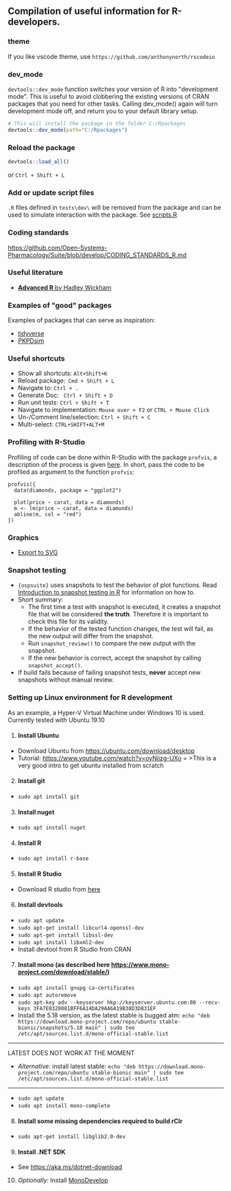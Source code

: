 ## Compilation of useful information for R-developers.

### theme

If you like vscode theme, use `https://github.com/anthonynorth/rscodeio`

### dev_mode

`devtools::dev_mode` function switches your version of R into "development mode". This is useful to avoid clobbering the existing versions of CRAN packages that you need for other tasks. Calling dev_mode() again will turn development mode off, and return you to your default library setup.

```R
# This will install the package in the folder C:/Rpackages
devtools::dev_mode(path="C:/Rpackages")
```

### Reload the package

```R
devtools::load_all()
```

or `Ctrl + Shift + L`

### Add or update script files

`.R` files defined in `tests\dev\` will be removed from the package and can be used to simulate interaction with the package. See [scripts.R](tests/dev/scripts.R)

### Coding standards
https://github.com/Open-Systems-Pharmacology/Suite/blob/develop/CODING_STANDARDS_R.md

### Useful literature
- [**Advanced R** by Hadley Wickham](https://adv-r.hadley.nz/)

### Examples of "good" packages
Examples of packages that can serve as inspiration:
- [tidyverse](https://github.com/tidyverse)
- [PKPDsim](https://github.com/InsightRX/PKPDsim)

### Useful shortcuts

- Show all shortcuts: `Alt+Shift+K`
- Reload package:` Cmd + Shift + L`
- Navigate to: `Ctrl + .`
- Generate Doc: ` Ctrl + Shift + D`
- Run unit tests: `Ctrl + Shift + T`
- Navigate to implementation: `Mouse over + F2` or `CTRL + Mouse Click`
- Un-/Comment line/selection: `Ctrl + Shift + C`
- Multi-select: `CTRL+SHIFT+ALT+M`

### Profiling with R-Studio
Profiling of code can be done within R-Studio with the package `profvis`, a description of the process is given [here](https://support.rstudio.com/hc/en-us/articles/218221837-Profiling-with-RStudio). In short, pass the code to be profiled as argument to the function `profvis`:

```
profvis({
  data(diamonds, package = "ggplot2")

  plot(price ~ carat, data = diamonds)
  m <- lm(price ~ carat, data = diamonds)
  abline(m, col = "red")
})
```

### Graphics
- [Export to SVG](https://stackoverflow.com/questions/12226822/how-to-save-a-plot-made-with-ggplot2-as-svg)

### Snapshot testing
- `{ospsuite}` uses snapshots to test the behavior of plot functions. Read [Introduction to snapshot testing in R](https://esqlabs.github.io/intro-to-snapshot-testing/#/title-slide) for information on how to.
- Short summary:
  - The first time a test with snapshot is executed, it creates a snapshot file that will be considered **the truth**. Therefore it is important to check 
this file for its validity.
  - If the behavior of the tested function changes, the test will fail, as the new output will differ from the snapshot.
  - Run `snapshot_review()` to compare the new output with the snapshot.
  - If the new behavior is correct, accept the snapshot by calling `snapshot_accept()`.
- If build fails because of failing snapshot tests, **never** accept new snapshots without manual review.

### Setting up Linux environment for R development
As an example, a Hyper-V Virtual Machine under Windows 10 is used. Currently tested with Ubuntu 19.10
1. #### Install Ubuntu
  * Download Ubuntu from https://ubuntu.com/download/desktop
  * Tutorial: https://www.youtube.com/watch?v=oyNjjzg-UXo
= >This is a very good intro to get ubuntu installed from scratch

2. #### Install git
- `sudo apt install git`

3. #### Install nuget
- `sudo apt install nuget`

4. #### Install R
- `sudo apt install r-base`

5. #### Install R Studio
  * Download R studio from [here](https://www.rstudio.com/products/rstudio/download/#download)

6. #### Install devtools
- `sudo apt update`
- `sudo apt-get install libcurl4-openssl-dev`
- `sudo apt-get install libssl-dev`
- `sudo apt install libxml2-dev`
- Install devtool from R Studio from CRAN

7. #### Install mono (as described here https://www.mono-project.com/download/stable/)
- `sudo apt install gnupg ca-certificates`
- `sudo apt autoremove`
- `sudo apt-key adv --keyserver hkp://keyserver.ubuntu.com:80 --recv-keys 3FA7E0328081BFF6A14DA29AA6A19B38D3D831EF`
- Install the 5.18 version, as the latest stable is bugged atm: `echo "deb https://download.mono-project.com/repo/ubuntu stable-bionic/snapshots/5.18 main" | sudo tee /etc/apt/sources.list.d/mono-official-stable.list`

***
LATEST DOES NOT WORK AT THE MOMENT
- _Alternative:_ install latest stable: `echo "deb https://download.mono-project.com/repo/ubuntu stable-bionic main" | sudo tee /etc/apt/sources.list.d/mono-official-stable.list`

***

- `sudo apt update`
- `sudo apt install mono-complete`

8. #### Install some missing dependencies required to build rClr
- `sudo apt-get install libglib2.0-dev`

9. #### Install .NET SDK
- See https://aka.ms/dotnet-download

10. _Optionally:_ Install [MonoDevelop](https://www.monodevelop.com/)